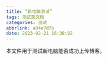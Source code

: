 ```yaml
---
title: “新电脑测试”
tags: 测试类文档
categories: 测试
abbrlink: a04e7d7b
date: 2023-02-21 16:38:02
---
```

本文件用于测试新电脑能否成功上传博客。